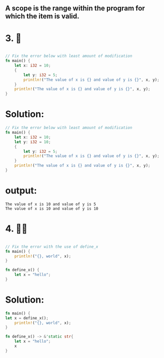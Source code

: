 ## A scope is the range within the program for which the item is valid.

# 3. 🌟
```rs

// Fix the error below with least amount of modification
fn main() {
    let x: i32 = 10;
    {
        let y: i32 = 5;
        println!("The value of x is {} and value of y is {}", x, y);
    }
    println!("The value of x is {} and value of y is {}", x, y); 
}
```
# Solution:
```rs
// Fix the error below with least amount of modification
fn main() {
    let x: i32 = 10;
    let y: i32 = 10; 
    {
        let y: i32 = 5;
        println!("The value of x is {} and value of y is {}", x, y);
    }
    println!("The value of x is {} and value of y is {}", x, y); 
}
```
# output:
```
The value of x is 10 and value of y is 5
The value of x is 10 and value of y is 10
```

# 4. 🌟🌟
```rs

// Fix the error with the use of define_x
fn main() {
    println!("{}, world", x); 
}

fn define_x() {
    let x = "hello";
}
```
# Solution:
```rs
fn main() {
let x = define_x(); 
    println!("{}, world", x); 
}

fn define_x() -> &'static str{
    let x = "hello";
    x
}
```